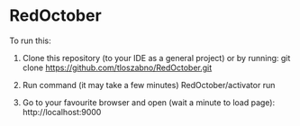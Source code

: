 RedOctober
==========

To run this:

1. Clone this repository (to your IDE as a general project) or by running:
git clone https://github.com/tloszabno/RedOctober.git

2. Run command (it may take a few minutes)
RedOctober/activator run

3. Go to your favourite browser and open (wait a minute to load page):
http://localhost:9000
